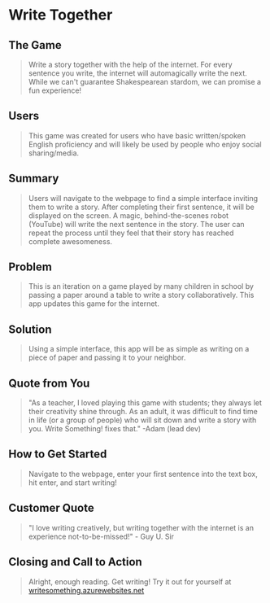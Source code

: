 # Write Together #
 
## The Game ##
  > Write a story together with the help of the internet. For every sentence you write, the internet will automagically write the next. While we can't guarantee Shakespearean stardom, we can promise a fun experience!

## Users ##
  > This game was created for users who have basic written/spoken English proficiency and will likely be used by people who enjoy social sharing/media.

## Summary ##
  > Users will navigate to the webpage to find a simple interface inviting them to write a story. After completing their first sentence, it will be displayed on the screen. A magic, behind-the-scenes robot (YouTube) will write the next sentence in the story. The user can repeat the process until they feel that their story has reached complete awesomeness. 

## Problem ##
  > This is an iteration on a game played by many children in school by passing a paper around a table to write a story collaboratively. This app updates this game for the internet.

## Solution ##
  > Using a simple interface, this app will be as simple as writing on a piece of paper and passing it to your neighbor.

## Quote from You ##
  > "As a teacher, I loved playing this game with students; they always let their creativity shine through. As an adult, it was difficult to find time in life (or a group of people) who will sit down and write a story with you. Write Something! fixes that." -Adam (lead dev)

## How to Get Started ##
  > Navigate to the webpage, enter your first sentence into the text box, hit enter, and start writing!

## Customer Quote ##
  > "I love writing creatively, but writing together with the internet is an experience not-to-be-missed!" - Guy U. Sir

## Closing and Call to Action ##
  > Alright, enough reading. Get writing! Try it out for yourself at [writesomething.azurewebsites.net](writesomething.azurewebsites.net)
